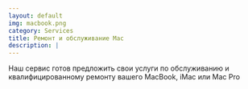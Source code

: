 ```yaml
---
layout: default
img: macbook.png
category: Services
title: Ремонт и обслуживание Mac
description: |
---
```

Наш сервис готов предложить свои услуги по обслуживанию и квалифицированному ремонту вашего MacBook, iMac или Mac Pro
